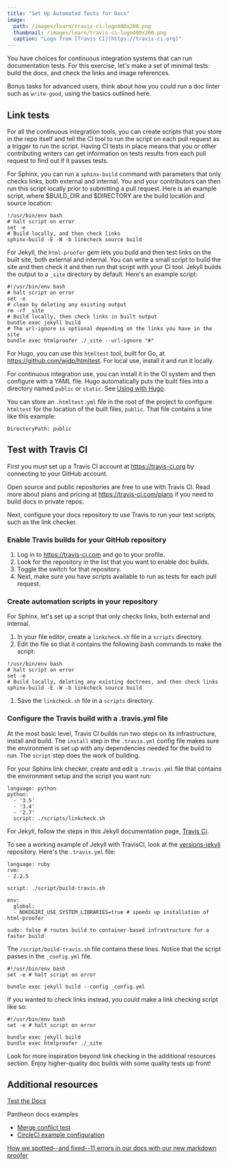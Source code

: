 ```yaml
---
title: "Set Up Automated Tests for Docs"
image:
  path: /images/learn/travis-ci-logo400x200.png
  thumbnail: /images/learn/travis-ci-logo400x200.png
  caption: "Logo from [Travis CI](https://travis-ci.org)"
---
```


You have choices for continuous integration systems that can run documentation tests. For this exercise, let's make a set of minimal tests: build the docs, and check the links and image references.

Bonus tasks for advanced users, think about how you could run a doc linter such as `write-good`, using the basics outlined here.

## Link tests

For all the continuous integration tools, you can create scripts that you store in the repo itself and tell the CI tool to run the script on each pull request as a trigger to run the script. Having CI tests in place means that you or other contributing writers can get information on tests results from each pull request to find out if it passes tests.

For Sphinx, you can run a `sphinx-build` command with parameters that only checks links, both external and internal. You and your contributors can then run this script locally prior to submitting a pull request. Here is an example script, where $BUILD_DIR and $DIRECTORY are the build location and source location:

```
!/usr/bin/env bash
# halt script on error
set -e
# Build locally, and then check links
sphinx-build -E -W -b linkcheck source build
```

For Jekyll, the `html-proofer` gem lets you build and then test links on the built site, both external and internal. You can write a small script to build the site and then check it and then run that script with your CI tool. Jekyll builds the output to a `_site` directory by default. Here's an example script:

```
#!/usr/bin/env bash
# halt script on error
set -e
# clean by deleting any existing output
rm -rf _site
# Build locally, then check links in built output
bundle exec jekyll build
# The url-ignore is optional depending on the links you have in the site
bundle exec htmlproofer ./_site --url-ignore "#"
```

For Hugo, you can use this `htmltest` tool, built for Go, at https://github.com/wjdp/htmltest. For local use, install it and run it locally.

For continuous integration use, you can install it in the CI system and then configure with a YAML file. Hugo automatically puts the built files into a directory named `public` or `static`. See [Using with Hugo](https://github.com/wjdp/htmltest/wiki/Using-With-Hugo).

You can store an `.htmltest.yml` file in the root of the project to configure `htmltest` for the location of the built files, `public`. That file contains a line like this example:

```
DirectoryPath: public
```

## Test with Travis CI

 First you must set up a Travis CI account at https://travis-ci.org by connecting to your GitHub account.

 Open source and public repositories are free to use with Travis CI. Read more about plans and pricing at https://travis-ci.com/plans if you need to build docs in private repos.

 Next, configure your docs repository to use Travis to run your test scripts, such as the link checker.

### Enable Travis builds for your GitHub repository

 1. Log in to https://travis-ci.com and go to your profile.
 1. Look for the repository in the list that you want to enable doc builds.
 1. Toggle the switch for that repository.
 1. Next, make sure you have scripts available to run as tests for each pull request.

### Create automation scripts in your repository

For Sphinx, let's set up a script that only checks links, both external and internal.

1. In your file editor, create a `linkcheck.sh` file in a `scripts` directory.
1. Edit the file so that it contains the following bash commands to make the script:
  ```
  !/usr/bin/env bash
  # halt script on error
  set -e
  # Build locally, deleting any existing doctrees, and then check links
  sphinx-build -E -W -b linkcheck source build
  ```
1. Save the `linkcheck.sh` file in a `scripts` directory.

### Configure the Travis build with a .travis.yml file

At the most basic level, Travis CI builds run two steps on its infrastructure, install and build. The `install` step in the `.travis.yml` config file makes sure the environment is set up with any dependencies needed for the build to run. The `script` step does the work of building.

For your Sphinx link checker, create and edit a `.travis.yml` file that contains the environment setup and the script you want run:

```
language: python
python:
  - '3.5'
  - '3.4'
  - '2.7'
  script: ./scripts/linkcheck.sh
```

For Jekyll, follow the steps in this Jekyll documentation page, [Travis Ci](https://jekyllrb.com/docs/continuous-integration/travis-ci/).

To see a working example of Jekyll with TravisCI, look at the [versions-jekyll](https://github.com/justwriteclick/versions-jekyll/) repository. Here's the `.travis.yml` file:
```
language: ruby
rvm:
- 2.2.5

script: ./script/build-travis.sh

env:
  global:
  - NOKOGIRI_USE_SYSTEM_LIBRARIES=true # speeds up installation of html-proofer

sudo: false # routes build to container-based infrastructure for a faster build
```

The `/script/build-travis.sh` file contains these lines. Notice that the script passes in the `_config.yml` file.
```
#!/usr/bin/env bash
set -e # halt script on error

bundle exec jekyll build --config _config.yml
```

If you wanted to check links instead, you could make a link checking script like so:
```
#!/usr/bin/env bash
set -e # halt script on error

bundle exec jekyll build
bundle exec htmlproofer ./_site
```

Look for more inspiration beyond link checking in the additional resources section. Enjoy higher-quality doc builds with some quality tests up front!

## Additional resources

[Test the Docs](https://testthedocs.org/)

Pantheon docs examples
* [Merge conflict test](https://github.com/pantheon-systems/documentation/blob/master/scripts/merge_conflicts.sh)
* [CircleCI example configuration](https://github.com/pantheon-systems/documentation/blob/master/circle.yml)

[How we spotted--and fixed--11 errors in our docs with our new markdown proofer](https://circleci.com/blog/markdown-proofer/)
